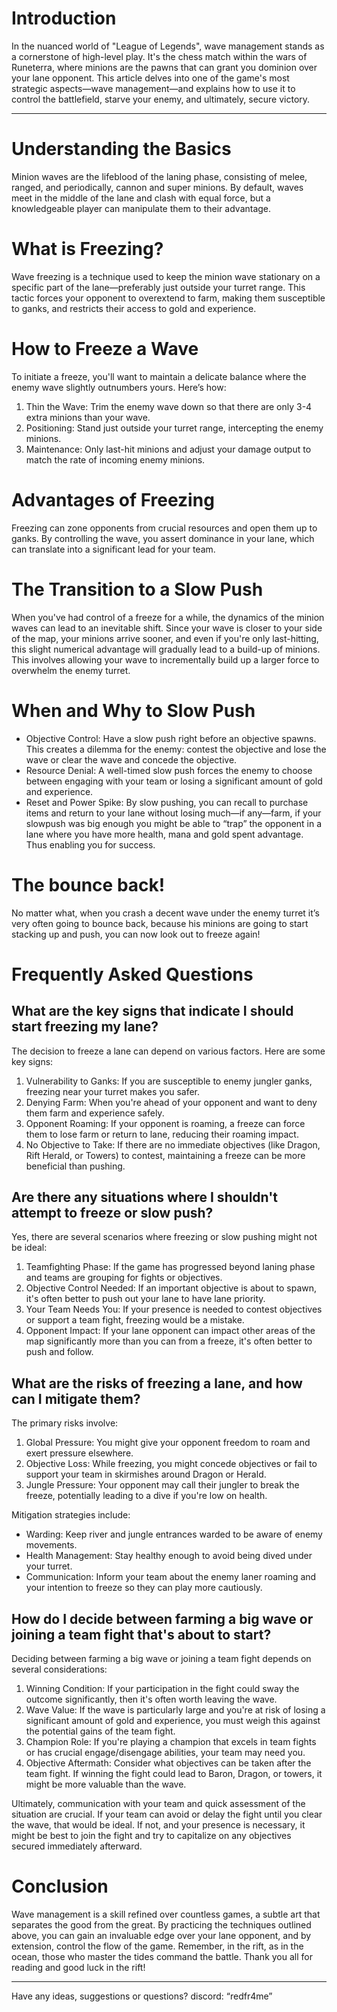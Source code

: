 
# Introduction

In the nuanced world of "League of Legends", wave management stands as a cornerstone of high-level play. It's the chess match within the wars of Runeterra, where minions are the pawns that can grant you dominion over your lane opponent. This article delves into one of the game's most strategic aspects—wave management—and explains how to use it to control the battlefield, starve your enemy, and ultimately, secure victory.

---

# Understanding the Basics

Minion waves are the lifeblood of the laning phase, consisting of melee, ranged, and periodically, cannon and super minions. By default, waves meet in the middle of the lane and clash with equal force, but a knowledgeable player can manipulate them to their advantage.

# What is Freezing?

Wave freezing is a technique used to keep the minion wave stationary on a specific part of the lane—preferably just outside your turret range. This tactic forces your opponent to overextend to farm, making them susceptible to ganks, and restricts their access to gold and experience.

# How to Freeze a Wave

To initiate a freeze, you'll want to maintain a delicate balance where the enemy wave slightly outnumbers yours. Here’s how:

1. Thin the Wave: Trim the enemy wave down so that there are only 3-4 extra minions than your wave.
2. Positioning: Stand just outside your turret range, intercepting the enemy minions.
3. Maintenance: Only last-hit minions and adjust your damage output to match the rate of incoming enemy minions.

# Advantages of Freezing

Freezing can zone opponents from crucial resources and open them up to ganks. By controlling the wave, you assert dominance in your lane, which can translate into a significant lead for your team.

# The Transition to a Slow Push

When you've had control of a freeze for a while, the dynamics of the minion waves can lead to an inevitable shift. Since your wave is closer to your side of the map, your minions arrive sooner, and even if you're only last-hitting, this slight numerical advantage will gradually lead to a build-up of minions. This involves allowing your wave to incrementally build up a larger force to overwhelm the enemy turret. 

# When and Why to Slow Push

* Objective Control: Have a slow push right before an objective spawns. This creates a dilemma for the enemy: contest the objective and lose the wave or clear the wave and concede the objective.
* Resource Denial: A well-timed slow push forces the enemy to choose between engaging with your team or losing a significant amount of gold and experience.
* Reset and Power Spike: By slow pushing, you can recall to purchase items and return to your lane without losing much—if any—farm, if your slowpush was big enough you might be able to “trap” the opponent in a lane where you have more health, mana and gold spent advantage. Thus enabling you for success.

# The bounce back!

No matter what, when you crash a decent wave under the enemy turret it’s very often going to bounce back, because his minions are going to start stacking up and push, you can now look out to freeze again!

# Frequently Asked Questions

## What are the key signs that indicate I should start freezing my lane?

The decision to freeze a lane can depend on various factors. Here are some key signs:

1. Vulnerability to Ganks: If you are susceptible to enemy jungler ganks, freezing near your turret makes you safer.
2. Denying Farm: When you're ahead of your opponent and want to deny them farm and experience safely.
3. Opponent Roaming: If your opponent is roaming, a freeze can force them to lose farm or return to lane, reducing their roaming impact.
4. No Objective to Take: If there are no immediate objectives (like Dragon, Rift Herald, or Towers) to contest, maintaining a freeze can be more beneficial than pushing.

## Are there any situations where I shouldn't attempt to freeze or slow push?

Yes, there are several scenarios where freezing or slow pushing might not be ideal:

1. Teamfighting Phase: If the game has progressed beyond laning phase and teams are grouping for fights or objectives.
2. Objective Control Needed: If an important objective is about to spawn, it's often better to push out your lane to have lane priority.
3. Your Team Needs You: If your presence is needed to contest objectives or support a team fight, freezing would be a mistake.
4. Opponent Impact: If your lane opponent can impact other areas of the map significantly more than you can from a freeze, it's often better to push and follow.

## What are the risks of freezing a lane, and how can I mitigate them?

The primary risks involve:

1. Global Pressure: You might give your opponent freedom to roam and exert pressure elsewhere.
2. Objective Loss: While freezing, you might concede objectives or fail to support your team in skirmishes around Dragon or Herald.
3. Jungle Pressure: Your opponent may call their jungler to break the freeze, potentially leading to a dive if you're low on health.

Mitigation strategies include:

* Warding: Keep river and jungle entrances warded to be aware of enemy movements.
* Health Management: Stay healthy enough to avoid being dived under your turret.
* Communication: Inform your team about the enemy laner roaming and your intention to freeze so they can play more cautiously.

## How do I decide between farming a big wave or joining a team fight that's about to start?

Deciding between farming a big wave or joining a team fight depends on several considerations:

1. Winning Condition: If your participation in the fight could sway the outcome significantly, then it's often worth leaving the wave.
2. Wave Value: If the wave is particularly large and you're at risk of losing a significant amount of gold and experience, you must weigh this against the potential gains of the team fight.
3. Champion Role: If you're playing a champion that excels in team fights or has crucial engage/disengage abilities, your team may need you.
4. Objective Aftermath: Consider what objectives can be taken after the team fight. If winning the fight could lead to Baron, Dragon, or towers, it might be more valuable than the wave.

Ultimately, communication with your team and quick assessment of the situation are crucial. If your team can avoid or delay the fight until you clear the wave, that would be ideal. If not, and your presence is necessary, it might be best to join the fight and try to capitalize on any objectives secured immediately afterward.

# Conclusion

Wave management is a skill refined over countless games, a subtle art that separates the good from the great. By practicing the techniques outlined above, you can gain an invaluable edge over your lane opponent, and by extension, control the flow of the game. Remember, in the rift, as in the ocean, those who master the tides command the battle. Thank you all for reading and good luck in the rift!

---

Have any ideas, suggestions or questions? discord: “redfr4me”

